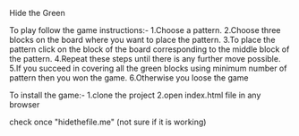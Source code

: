 Hide the Green

To play follow the game instructions:-
1.Choose a pattern.
2.Choose three blocks on the board where you want to place the pattern.
3.To place the pattern click on the block of the board corresponding to the middle block of the pattern.
4.Repeat these steps until there is any further move possible.
5.If you succeed in covering all the green blocks using minimum number of pattern then you won the game.
6.Otherwise you loose the game

To install the game:-
1.clone the project
2.open index.html file in any browser

check once "hidethefile.me" (not sure if it is working)
